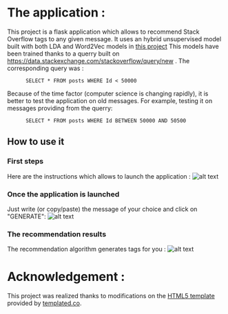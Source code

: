 # The application :

This project is a flask application which allows to recommend Stack Overflow tags to any given message.
It uses an hybrid unsupervised model built with both LDA and Word2Vec models in [this project](http://bit.ly/mk_nlp_stack)
This models have been trained thanks to a querry built on
https://data.stackexchange.com/stackoverflow/query/new . The corresponding query was :

```
      SELECT * FROM posts WHERE Id < 50000
```
Because of the time factor (computer science is changing rapidly), it is better to test the application on old messages. For example, testing it on messages providing from the querry:

```
      SELECT * FROM posts WHERE Id BETWEEN 50000 AND 50500
```

## How to use it

### First steps

Here are the instructions which allows to launch the application :
![alt text](https://github.com/E-tanok/NLTK_stackoverflow_tags_recommender/blob/master/project_instructions/first_steps.png)


### Once the application is launched

Just write (or copy/paste) the message of your choice and click on "GENERATE":
![alt text](https://github.com/E-tanok/NLTK_stackoverflow_tags_recommender/blob/master/project_instructions/writing_message.png)


### The recommendation results

The recommendation algorithm generates tags for you :
![alt text](https://github.com/E-tanok/NLTK_stackoverflow_tags_recommender/blob/master/project_instructions/results.png)


# Acknowledgement :

This project was realized thanks to modifications on the [HTML5 template](https://templated.co/hielo) provided by [templated.co](https://templated.co/).
